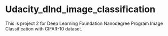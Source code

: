 # Udacity_dlnd_image_classification
This is project 2 for Deep Learning Foundation Nanodegree Program
Image Classification with CIFAR-10 dataset.
